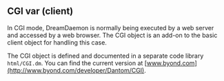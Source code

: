 ## CGI var (client)


In CGI mode, DreamDaemon is normally being executed by a web
server and accessed by a web browser. The CGI object is an add-on to the
basic client object for handling this case. 

The CGI object is
defined and documented in a separate code library `html/CGI.dm`. You can
find the current version at
[www.byond.com](http://www.byond.com/developer/Dantom/CGI).